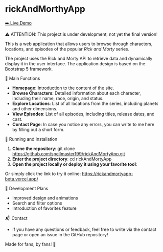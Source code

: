 # rickAndMorthyApp

[➡️ Live Demo](https://rickandmortyapp-beta.vercel.app/)

⚠ ATTENTION: This project is under development, not yet the final version!

This is a web application that allows users to browse through characters, locations, and episodes of the popular *Rick and Morty* series.

The project uses the Rick and Morty API to retrieve data and dynamically display it in the user interface. The application design is based on the Bootstrap 5 framework.

🌟 Main Functions
- **Homepage**: Introduction to the content of the site.
- **Browse Characters**: Detailed information about each character, including their name, race, origin, and status.
- **Explore Locations**: List of all locations from the series, including planets and other dimensions.
- **View Episodes**: List of all episodes, including titles, release dates, and cast.
- **Contact Page**: In case you notice any errors, you can write to me here by filling out a short form.

🚀 Running and installation
1. **Clone the repository**:
   git clone https://github.com/spellmaster199/rickAndMortyApp.git
2. **Enter the project directory**:
   cd rickAndMortyApp
3. **Open the project locally or deploy it using your favorite tool**:

Or simply click the link to try it online:
https://rickandmortyapp-beta.vercel.app/

🔧 Development Plans
- Improved design and animations
- Search and filter options
- Introduction of favorites feature

📬 Contact
- If you have any questions or feedback, feel free to write via the contact page or open an issue in the GitHub repository!

Made for fans, by fans! 🚀
